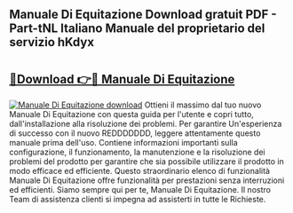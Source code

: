 ## Manuale Di Equitazione Download gratuit PDF - Part-tNL Italiano Manuale del proprietario del servizio hKdyx

# <h2><a href="http://dfgaa04.blite.top/?on=Manuale+Di+Equitazione">🔗Download 👉🔴 Manuale Di Equitazione</a></h2>

[![Manuale Di Equitazione download](https://i.imgur.com/lujVjoI.png)](http://dfgaa04.blite.top/?on=Manuale+Di+Equitazione)
Ottieni il massimo dal tuo nuovo Manuale Di Equitazione con questa guida per l'utente e copri tutto, dall'installazione alla risoluzione dei problemi. Per garantire Un'esperienza di successo con il nuovo REDDDDDDD, leggere attentamente questo manuale prima dell'uso. Contiene informazioni importanti sulla configurazione, il funzionamento, la manutenzione e la risoluzione dei problemi del prodotto per garantire che sia possibile utilizzare il prodotto in modo efficace ed efficiente. Questo straordinario elenco di funzionalità Manuale Di Equitazione offre funzionalità per prestazioni senza interruzioni ed efficienti. Siamo sempre qui per te, Manuale Di Equitazione. Il nostro Team di assistenza clienti si impegna ad assisterti in tutte le Richieste.
